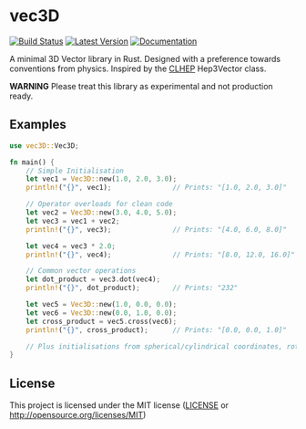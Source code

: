 # vec3D

[![Build Status](https://travis-ci.org/jaredvann/vec3D.svg?branch=master)](https://travis-ci.org/jaredvann/vec3D)
[![Latest Version](https://img.shields.io/crates/v/vec3D.svg)](https://crates.io/crates/vec3D)
[![Documentation](https://docs.rs/vec3D/badge.svg)](https://docs.rs/vec3D)

A minimal 3D Vector library in Rust. Designed with a preference towards conventions from physics. Inspired by the [CLHEP](http://proj-clhep.web.cern.ch/proj-clhep/) Hep3Vector class.

**WARNING** Please treat this library as experimental and not production ready.

## Examples

```rust
use vec3D::Vec3D;

fn main() {
    // Simple Initialisation
    let vec1 = Vec3D::new(1.0, 2.0, 3.0);
    println!("{}", vec1);               // Prints: "[1.0, 2.0, 3.0]"

    // Operator overloads for clean code
    let vec2 = Vec3D::new(3.0, 4.0, 5.0);
    let vec3 = vec1 + vec2;
    println!("{}", vec3);               // Prints: "[4.0, 6.0, 8.0]"

    let vec4 = vec3 * 2.0;
    println!("{}", vec4);               // Prints: "[8.0, 12.0, 16.0]"

    // Common vector operations
    let dot_product = vec3.dot(vec4);
    println!("{}", dot_product);        // Prints: "232"

    let vec5 = Vec3D::new(1.0, 0.0, 0.0);
    let vec6 = Vec3D::new(0.0, 1.0, 0.0);
    let cross_product = vec5.cross(vec6);
    println!("{}", cross_product);      // Prints: "[0.0, 0.0, 1.0]"

    // Plus initialisations from spherical/cylindrical coordinates, rotations and more
}
```

## License

This project is licensed under the MIT license ([LICENSE](LICENSE) or http://opensource.org/licenses/MIT)